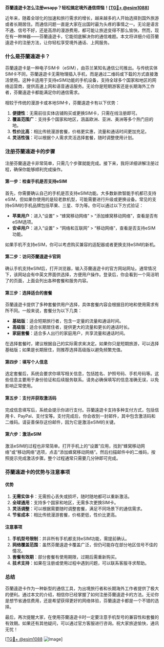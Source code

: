 **芬蘭遠遊卡怎么注册wsapp？轻松搞定境外通信烦恼！[[TG💪+ @esim1088](https://t.me/s/esim1088)]**

近年来，随着全球化的加速和旅行需求的增长，越来越多的人开始选择到国外旅游或者长期居住。而通信问题一直是大家在出国时最为头疼的事情之一。无论是语言不通、信号不好，还是高昂的漫游费用，都可能让旅途变得不那么愉快。然而，现在有一种神器——芬蘭遠遊卡，它能彻底解决你的通信难题。本文将详细介绍芬蘭遠遊卡的注册方法，让你轻松享受境外通话、上网服务。

### 什么是芬蘭遠遊卡？

芬蘭遠遊卡是一种电子SIM卡（eSIM），由芬兰某知名通信公司推出。与传统实体SIM卡不同，芬蘭遠遊卡无需物理插入手机，而是通过二维码或下载的方式直接激活使用。这种卡适用于支持eSIM功能的手机设备，支持全球多个国家和地区的网络运营商，提供高速上网和语音通话服务。无论你是短期游客还是长期海外工作者，芬蘭遠遊卡都能满足你的通信需求。

相较于传统的漫游卡或本地SIM卡，芬蘭遠遊卡有以下优势：

1. **便捷性**：无需前往实体店铺购买或更换SIM卡，只需在线注册即可。
2. **覆盖范围广**：支持多个国家和地区，涵盖欧洲、亚洲、美洲等多个热门目的地。
3. **性价比高**：相比传统漫游套餐，价格更实惠，流量和通话时间更加充足。
4. **灵活性强**：可以根据个人需求灵活选择套餐，随时调整使用计划。

### 注册芬蘭遠遊卡的步骤

注册芬蘭遠遊卡非常简单，只需几个步骤就能完成。接下来，我将详细讲解注册过程，确保你能够顺利完成操作。

#### 第一步：检查手机是否支持eSIM

首先，你需要确认自己的手机是否支持eSIM功能。大多数新款智能手机都已支持eSIM，但如果你使用的是较老款机型，可能需要进行升级或更换设备。常见的支持eSIM的手机品牌包括苹果、三星、华为等。你可以通过以下方式验证：

- **苹果用户**：进入“设置” > “蜂窝移动网络” > “添加蜂窝移动网络”，查看是否有eSIM选项。
- **安卓用户**：进入“设置” > “网络和互联网” > “移动网络”，查看是否支持eSIM功能。

如果手机不支持eSIM，你可以考虑购买兼容的适配器或者更换支持eSIM的新机。

#### 第二步：访问芬蘭遠遊卡官网

确认手机支持eSIM后，打开浏览器，输入芬蘭遠遊卡的官方网站网址。通常情况下，该网站会有中英文界面供选择，方便用户操作。登录后，你会看到一个简洁明了的页面，上面会列出各种套餐和服务内容。

#### 第三步：选择适合的套餐

芬蘭遠遊卡提供了多种套餐供用户选择，具体套餐内容会根据目的地和使用需求有所不同。一般来说，套餐分为以下几类：

- **基础版**：适合短期旅行者，包含一定量的流量和通话时间。
- **高级版**：适合长期居住者，提供更大的流量和更长的通话时长。
- **家庭套餐**：适合多人出行的家庭用户，共享流量和通话时间。

在选择套餐时，建议根据自己的实际需求来决定。如果你只是短期旅游，可以选择基础版；如果是长期居住，则推荐选择高级版以避免频繁充值。

#### 第四步：填写个人信息

选定套餐后，系统会要求你填写相关信息，包括姓名、护照号码、手机号码等。这些信息主要用于身份验证和后续服务联系。请务必确保填写的信息准确无误，以免影响正常使用。

#### 第五步：支付并获取激活码

完成信息填写后，系统会提示你进行支付。芬蘭遠遊卡支持多种支付方式，包括信用卡、PayPal、支付宝等。支付完成后，你会收到一封邮件，其中包含激活码和二维码。请妥善保存这份邮件，因为它是激活eSIM的关键。

#### 第六步：激活eSIM

激活eSIM的过程也非常简单。打开手机上的“设置”应用，找到“蜂窝移动网络”或“移动网络”选项，点击“添加蜂窝移动网络”。然后扫描邮件中的二维码，按照提示完成激活步骤。整个过程通常只需要几分钟即可完成。

### 芬蘭遠遊卡的优势与注意事项

#### 优势

1. **无需实体卡**：无需担心丢失或损坏，随时随地都可以重新激活。
2. **全球通用**：支持多个国家和地区，无需多次更换SIM卡。
3. **灵活调整**：可以根据需要随时调整套餐，满足不同场景下的通信需求。
4. **节省成本**：相比传统漫游套餐，价格更低，性价比更高。

#### 注意事项

1. **手机型号限制**：并非所有手机都支持eSIM功能，需提前确认。
2. **网络覆盖范围**：虽然芬蘭遠遊卡覆盖广泛，但仍可能存在部分地区信号不佳的情况。
3. **套餐有效期**：部分套餐有使用期限，过期后需重新购买。
4. **技术支持**：如果在注册或使用过程中遇到问题，可以联系客服寻求帮助。

### 总结

芬蘭遠遊卡作为一种新型的通信工具，为出境旅行者和长期海外工作者提供了极大的便利。通过本文的介绍，相信你已经掌握了如何注册芬蘭遠遊卡的方法。无论你是想节省通信费用，还是希望获得更好的网络体验，芬蘭遠遊卡都是一个不错的选择。

最后，再次提醒大家，在使用芬蘭遠遊卡时一定要注意手机型号的兼容性和套餐的有效期。如果还有其他疑问，可以通过官方客服进行咨询。祝大家旅途愉快，通讯无忧！

[[TG💪+ @esim1088](https://t.me/s/esim1088) ![Image](https://i.postimg.cc/4NQfJmqS/Snipaste-2025-05-13-00-14-12.png)]